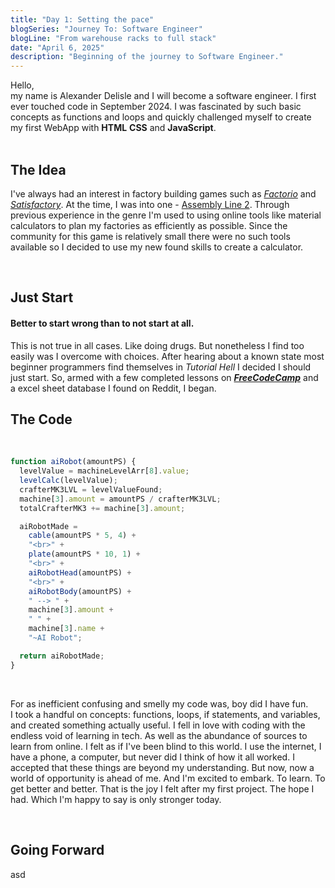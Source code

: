 ```yaml
---
title: "Day 1: Setting the pace"
blogSeries: "Journey To: Software Engineer"
blogLine: "From warehouse racks to full stack"
date: "April 6, 2025"
description: "Beginning of the journey to Software Engineer."
---
```


Hello,  
my name is Alexander Delisle and I will become a software engineer. I first ever touched code in September 2024. I was fascinated by such basic concepts as functions and loops and quickly challenged myself to create my first WebApp with **HTML** **CSS** and **JavaScript**.  
<br>

## The Idea

I've always had an interest in factory building games such as _[Factorio]()_ and _[Satisfactory]()_. At the time, I was into one - [Assembly Line 2](). Through previous experience in the genre I'm used to using online tools like material calculators to plan my factories as efficiently as possible. Since the community for this game is relatively small there were no such tools available so I decided to use my new found skills to create a calculator.

<br>

## Just Start

#### Better to start wrong than to not start at all.

This is not true in all cases. Like doing drugs. But nonetheless I find too easily was I overcome with choices. After hearing about a known state most beginner programmers find themselves in _Tutorial Hell_ I decided I should just start. So, armed with a few completed lessons on **_[FreeCodeCamp](https://www.freecodecamp.org)_** and a excel sheet database I found on Reddit, I began.
<br>

## The Code

<br>

```javascript
function aiRobot(amountPS) {
  levelValue = machineLevelArr[8].value;
  levelCalc(levelValue);
  crafterMK3LVL = levelValueFound;
  machine[3].amount = amountPS / crafterMK3LVL;
  totalCrafterMK3 += machine[3].amount;

  aiRobotMade =
    cable(amountPS * 5, 4) +
    "<br>" +
    plate(amountPS * 10, 1) +
    "<br>" +
    aiRobotHead(amountPS) +
    "<br>" +
    aiRobotBody(amountPS) +
    " --> " +
    machine[3].amount +
    " " +
    machine[3].name +
    "~AI Robot";

  return aiRobotMade;
}
```

<br>

For as inefficient confusing and smelly my code was, boy did I have fun.  
I took a handful on concepts: functions, loops, if statements, and variables, and created something actually useful. I fell in love with coding with the endless void of learning in tech. As well as the abundance of sources to learn from online. I felt as if I've been blind to this world. I use the internet, I have a phone, a computer, but never did I think of how it all worked. I accepted that these things are beyond my understanding. But now, now a world of opportunity is ahead of me. And I'm excited to embark. To learn. To get better and better. That is the joy I felt after my first project. The hope I had. Which I'm happy to say is only stronger today.

<br>

## Going Forward

asd
